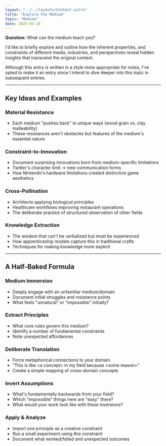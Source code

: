 ```yaml
---
layout: "../../layouts/Content.astro"
title: "Explore the Medium"
topic: "Medium"
date: 2025-03-16
---
```


**Question:** What can the medium teach you?

I'd like to briefly explore and outline how the inherent properties, and constraints of different media, industries, and perspectives reveal hidden insights that transcend the original context.

<div class="side-note">
    <p>Although this entry is written in a style more appropriate for notes, I've opted to make it an entry since I intend to dive deeper into this topic in subsequent entries.</p>
</div>

---

## Key Ideas and Examples

### Material Resistance

- Each medium "pushes back" in unique ways (wood grain vs. clay malleability)
- These resistances aren't obstacles but features of the medium's essential nature

### Constraint-to-Innovation

- Document surprising innovations born from medium-specific limitations
- Twitter's character limit → new communication forms
- How Nintendo's hardware limitations created distinctive game aesthetics

### Cross-Pollination

- Architects applying biological principles
- Healthcare workflows improving restaurant operations
- The deliberate practice of structured observation of other fields

### Knowledge Extraction

- The wisdom that can't be verbalized but must be experienced
- How apprenticeship models capture this in traditional crafts
- Techniques for making knowledge more explicit

---

## A Half-Baked Formula

### Medium Immersion

- Deeply engage with an unfamiliar medium/domain
- Document initial struggles and resistance points
- What feels "unnatural" or "impossible" initially?

### Extract Principles

- What core rules govern this medium?
- Identify a number of fundamental constraints
- Note unexpected affordances

### Deliberate Translation

- Force metaphorical connections to your domain
- "This is like \<a concept> in my field because \<some reason>"
- Create a simple mapping of cross-domain concepts

### Invert Assumptions

- What's fundamentally backwards from your field?
- Which "impossible" things here are "easy" there?
- What would your work look like with these inversions?

### Apply & Analyze

- Import one principle as a creative constraint
- Run a small experiment using this constraint
- Document what worked/failed and unexpected outcomes
